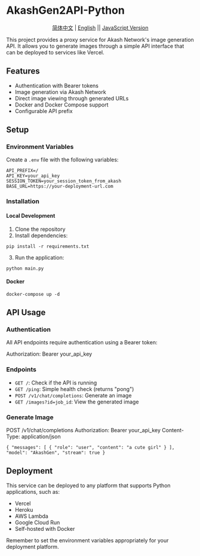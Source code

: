 # AkashGen2API-Python

<div align="center">

[简体中文](https://github.com/006lp/AkashGen2API-Python/blob/main/README_CN.md) | [English](https://github.com/006lp/AkashGen2API-Python) || [JavaScript Version](https://github.com/006lp/AkashGen2API)

</div>

This project provides a proxy service for Akash Network's image generation API. It allows you to generate images through a simple API interface that can be deployed to services like Vercel.

## Features

- Authentication with Bearer tokens
- Image generation via Akash Network
- Direct image viewing through generated URLs
- Docker and Docker Compose support
- Configurable API prefix

## Setup

### Environment Variables

Create a `.env` file with the following variables:

```
API_PREFIX=/ 
API_KEY=your_api_key 
SESSION_TOKEN=your_session_token_from_akash 
BASE_URL=https://your-deployment-url.com
```

### Installation

#### Local Development

1. Clone the repository
2. Install dependencies:
```
pip install -r requirements.txt
```

3. Run the application:

```
python main.py
```


#### Docker
```
docker-compose up -d
```

## API Usage

### Authentication

All API endpoints require authentication using a Bearer token:

Authorization: Bearer your_api_key


### Endpoints

- `GET /`: Check if the API is running
- `GET /ping`: Simple health check (returns "pong")
- `POST /v1/chat/completions`: Generate an image
- `GET /images?id=job_id`: View the generated image

### Generate Image

POST /v1/chat/completions Authorization: Bearer your_api_key Content-Type: application/json
```
{ "messages": [ { "role": "user", "content": "a cute girl" } ], "model": "AkashGen", "stream": true }
```

## Deployment

This service can be deployed to any platform that supports Python applications, such as:

- Vercel
- Heroku
- AWS Lambda
- Google Cloud Run
- Self-hosted with Docker

Remember to set the environment variables appropriately for your deployment platform.